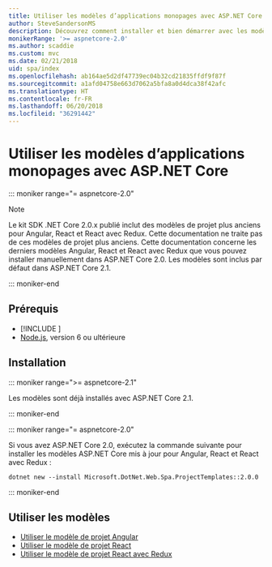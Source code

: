 ```yaml
---
title: Utiliser les modèles d’applications monopages avec ASP.NET Core
author: SteveSandersonMS
description: Découvrez comment installer et bien démarrer avec les modèles de projet d’application à page unique ASP.NET Core.
monikerRange: '>= aspnetcore-2.0'
ms.author: scaddie
ms.custom: mvc
ms.date: 02/21/2018
uid: spa/index
ms.openlocfilehash: ab164ae5d2df47739ec04b32cd21835ffdf9f87f
ms.sourcegitcommit: a1afd04758e663d7062a5bfa8a0d4dca38f42afc
ms.translationtype: HT
ms.contentlocale: fr-FR
ms.lasthandoff: 06/20/2018
ms.locfileid: "36291442"
---
```

# <a name="use-the-single-page-application-templates-with-aspnet-core"></a>Utiliser les modèles d’applications monopages avec ASP.NET Core

::: moniker range="= aspnetcore-2.0"

> [!NOTE]
> Le kit SDK .NET Core 2.0.x publié inclut des modèles de projet plus anciens pour Angular, React et React avec Redux. Cette documentation ne traite pas de ces modèles de projet plus anciens. Cette documentation concerne les derniers modèles Angular, React et React avec Redux que vous pouvez installer manuellement dans ASP.NET Core 2.0. Les modèles sont inclus par défaut dans ASP.NET Core 2.1.

::: moniker-end

## <a name="prerequisites"></a>Prérequis

* [!INCLUDE [](~/includes/net-core-sdk-download-link.md)]
* [Node.js](https://nodejs.org), version 6 ou ultérieure

## <a name="installation"></a>Installation

::: moniker range=">= aspnetcore-2.1"

Les modèles sont déjà installés avec ASP.NET Core 2.1.

::: moniker-end

::: moniker range="= aspnetcore-2.0"

Si vous avez ASP.NET Core 2.0, exécutez la commande suivante pour installer les modèles ASP.NET Core mis à jour pour Angular, React et React avec Redux :

```console
dotnet new --install Microsoft.DotNet.Web.Spa.ProjectTemplates::2.0.0
```

::: moniker-end

## <a name="use-the-templates"></a>Utiliser les modèles

* [Utiliser le modèle de projet Angular](xref:spa/angular)
* [Utiliser le modèle de projet React](xref:spa/react)
* [Utiliser le modèle de projet React avec Redux](xref:spa/react-with-redux)
